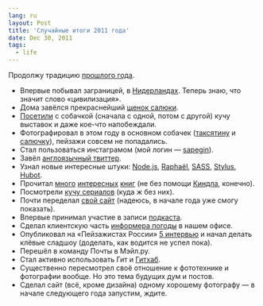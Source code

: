 ```yaml
---
lang: ru
layout: Post
title: 'Случайные итоги 2011 года'
date: Dec 30, 2011
tags:
  - life
---
```


Продолжу традицию [прошлого года](http://birdwatcher.ru/blog/4922 "Важные и неважные факты 2010 года").

- Впервые побывал заграницей, в [Нидерландах](http://morning.photos/travel/netherlands "Нидерланды, август-сентябрь 2011"). Теперь знаю, что значит слово «цивилизация».
- Дома завёлся прекраснейший [щенок салюки](http://morning.photos/albums/saluki "Салюки Цири").
- [Посетили](http://foto.mail.ru/mail/artem-sapegin/) с собачкой (сначала с одной, потом с другой) кучу выставок и даже кое-что напобеждали.
- Фотографировал в этом году в основном собачек ([таксятину](http://morning.photos/albums/dachshund) и [салючку](http://morning.photos/albums/saluki)), пейзажи совсем не попадались.
- Стал пользоваться инстаграмом (мой логин — [sapegin](https://www.instagram.com/sapegin/)).
- Завёл [англоязычный твиттер](https://twitter.com/iamsapegin).
- Узнал новые интересные штуки: [Node.js](http://nodejs.org/), [Raphaël](http://raphaeljs.com/), [SASS](http://sass-lang.com/), [Stylus](http://learnboost.github.com/stylus/), [Hubot](http://hubot.github.com/).
- Прочитал [много](http://bibla.ru/sapegin/read/) [интересных](http://birdwatcher.ru/blog/categories/books/) [книг](http://birdwatcher.ru/reading/) (не без помощи [Киндла](http://morning.photos/albums/dachshund/photos/1142/), конечно).
- Посмотрели [кучу сериалов](http://myshows.ru/sapegin) (куда ж без них).
- Почти переделал [свой сайт](http://sapegin.ru/) (надеюсь, в начале года уже смогу показать).
- Впервые принимал участие в записи [подкаста](http://birdwatcher.ru/blog/5065).
- Сделал клиентскую часть [информера погоды](https://habrahabr.ru/company/mailru/blog/135189/) в нашем офисе.
- Опубликовал на «Пейзажистах России» [5 интервью](http://landscapists.info/interviews) и начал делать клёвые сладшоу (доделать, как водится не успел пока).
- Перешёл в команду Почты в Мэйл.ру.
- Стал активно использовать Гит и [Гитхаб](https://github.com/sapegin).
- Существенно пересмотрел своё отношение к фототехнике и фотографии вообще. Но это тема будущих дум и постов.
- Сделал сайт (всё, кроме дизайна) одному хорошему фотографу — в начале следующего года запустим, ждите.
